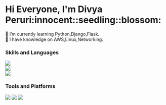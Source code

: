 <html>
  <body>
    <h1>Hi Everyone, I'm Divya Peruri:innocent::seedling::blossom:
    </h1>
  </body>
</html>

🌱 I’m currently learning Python,Django,Flask.<br>
🔭 I have knowledge on AWS,Linux,Networking.<br>
<h>
  <h3>Skills and Languages</h3>
  <img src="![image](https://user-images.githubusercontent.com/112744136/226703350-4d088ef3-877b-4337-ad8a-11246a304b08.png)"><br>
  <img src="![image](https://user-images.githubusercontent.com/112744136/226703425-95baaf15-6c68-43fb-9676-3add303795ff.png)"><br>
  <img src="![image](https://user-images.githubusercontent.com/112744136/226703627-08dbe505-78fd-4ad6-94be-959452413e74.png)"><br>
  <h3>Tools and Platforms</h3>
  <img src="![image](https://user-images.githubusercontent.com/112744136/226704148-15658a1e-545e-4f12-ada4-e647765fa483.png)">
  <img src="![image](https://user-images.githubusercontent.com/112744136/226704198-563108a3-3a80-428e-a5fc-c532753b13ea.png)">
  <img src="![image](https://user-images.githubusercontent.com/112744136/226704712-9e34c671-b6d0-4f1a-8d58-e1760ab02d48.png)">


